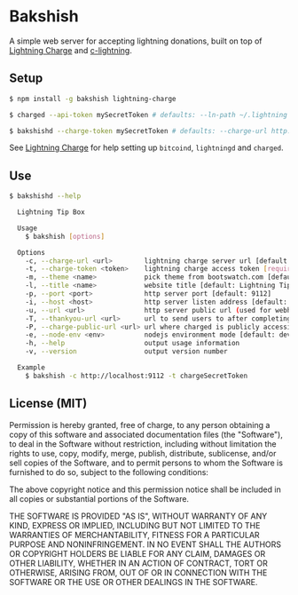 # Bakshish

A simple web server for accepting lightning donations, built on top of
[Lightning Charge](https://github.com/ElementsProject/lightning-charge)
and [c-lightning](https://github.com/ElementsProject/lightning).

## Setup

```bash
$ npm install -g bakshish lightning-charge

$ charged --api-token mySecretToken # defaults: --ln-path ~/.lightning --db-path ./charge.db --port 9112

$ bakshishd --charge-token mySecretToken # defaults: --charge-url http://localhost:9112 --port 9115
```

See [Lightning Charge](https://github.com/ElementsProject/lightning-charge) for help setting up
`bitcoind`, `lightningd` and `charged`.

## Use

```bash
$ bakshishd --help

  Lightning Tip Box

  Usage
    $ bakshish [options]

  Options
    -c, --charge-url <url>        lightning charge server url [default: http://localhost:9112]
    -t, --charge-token <token>    lightning charge access token [required]
    -m, --theme <name>            pick theme from bootswatch.com [default: yeti]
    -l, --title <name>            website title [default: Lightning Tip Box]
    -p, --port <port>             http server port [default: 9112]
    -i, --host <host>             http server listen address [default: 127.0.0.1]
    -u, --url <url>               http server public url (used for webhooks) [default: http://{host}:{port}]
    -T, --thankyou-url <url>      url to send users to after completing the payment [default: {url}/thankyou]
    -P, --charge-public-url <url> url where charged is publicly accessible [default: {charge-url}]
    -e, --node-env <env>          nodejs environment mode [default: development]
    -h, --help                    output usage information
    -v, --version                 output version number

  Example
    $ bakshish -c http://localhost:9112 -t chargeSecretToken
```

## License (MIT)

Permission is hereby granted, free of charge, to any person obtaining a copy
of this software and associated documentation files (the "Software"), to deal
in the Software without restriction, including without limitation the rights
to use, copy, modify, merge, publish, distribute, sublicense, and/or sell
copies of the Software, and to permit persons to whom the Software is
furnished to do so, subject to the following conditions:

The above copyright notice and this permission notice shall be included in
all copies or substantial portions of the Software.

THE SOFTWARE IS PROVIDED "AS IS", WITHOUT WARRANTY OF ANY KIND, EXPRESS OR
IMPLIED, INCLUDING BUT NOT LIMITED TO THE WARRANTIES OF MERCHANTABILITY,
FITNESS FOR A PARTICULAR PURPOSE AND NONINFRINGEMENT. IN NO EVENT SHALL THE
AUTHORS OR COPYRIGHT HOLDERS BE LIABLE FOR ANY CLAIM, DAMAGES OR OTHER
LIABILITY, WHETHER IN AN ACTION OF CONTRACT, TORT OR OTHERWISE, ARISING FROM,
OUT OF OR IN CONNECTION WITH THE SOFTWARE OR THE USE OR OTHER DEALINGS IN
THE SOFTWARE.
